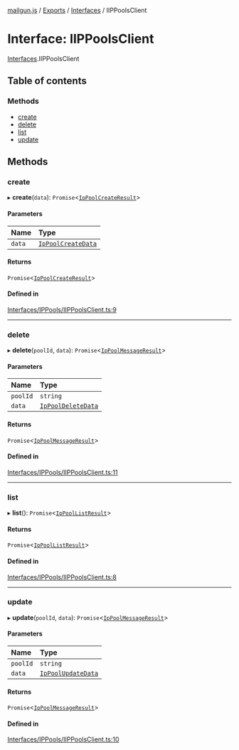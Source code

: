 [mailgun.js](../README.md) / [Exports](../modules.md) / [Interfaces](../modules/Interfaces.md) / IIPPoolsClient

# Interface: IIPPoolsClient

[Interfaces](../modules/Interfaces.md).IIPPoolsClient

## Table of contents

### Methods

- [create](Interfaces.IIPPoolsClient.md#create)
- [delete](Interfaces.IIPPoolsClient.md#delete)
- [list](Interfaces.IIPPoolsClient.md#list)
- [update](Interfaces.IIPPoolsClient.md#update)

## Methods

### create

▸ **create**(`data`): `Promise`<[`IpPoolCreateResult`](../modules.md#ippoolcreateresult)\>

#### Parameters

| Name | Type |
| :------ | :------ |
| `data` | [`IpPoolCreateData`](../modules.md#ippoolcreatedata) |

#### Returns

`Promise`<[`IpPoolCreateResult`](../modules.md#ippoolcreateresult)\>

#### Defined in

[Interfaces/IPPools/IIPPoolsClient.ts:9](https://github.com/mailgun/mailgun.js/blob/c2f73b1/lib/Interfaces/IPPools/IIPPoolsClient.ts#L9)

___

### delete

▸ **delete**(`poolId`, `data`): `Promise`<[`IpPoolMessageResult`](../modules.md#ippoolmessageresult)\>

#### Parameters

| Name | Type |
| :------ | :------ |
| `poolId` | `string` |
| `data` | [`IpPoolDeleteData`](../modules.md#ippooldeletedata) |

#### Returns

`Promise`<[`IpPoolMessageResult`](../modules.md#ippoolmessageresult)\>

#### Defined in

[Interfaces/IPPools/IIPPoolsClient.ts:11](https://github.com/mailgun/mailgun.js/blob/c2f73b1/lib/Interfaces/IPPools/IIPPoolsClient.ts#L11)

___

### list

▸ **list**(): `Promise`<[`IpPoolListResult`](../modules.md#ippoollistresult)\>

#### Returns

`Promise`<[`IpPoolListResult`](../modules.md#ippoollistresult)\>

#### Defined in

[Interfaces/IPPools/IIPPoolsClient.ts:8](https://github.com/mailgun/mailgun.js/blob/c2f73b1/lib/Interfaces/IPPools/IIPPoolsClient.ts#L8)

___

### update

▸ **update**(`poolId`, `data`): `Promise`<[`IpPoolMessageResult`](../modules.md#ippoolmessageresult)\>

#### Parameters

| Name | Type |
| :------ | :------ |
| `poolId` | `string` |
| `data` | [`IpPoolUpdateData`](../modules.md#ippoolupdatedata) |

#### Returns

`Promise`<[`IpPoolMessageResult`](../modules.md#ippoolmessageresult)\>

#### Defined in

[Interfaces/IPPools/IIPPoolsClient.ts:10](https://github.com/mailgun/mailgun.js/blob/c2f73b1/lib/Interfaces/IPPools/IIPPoolsClient.ts#L10)
